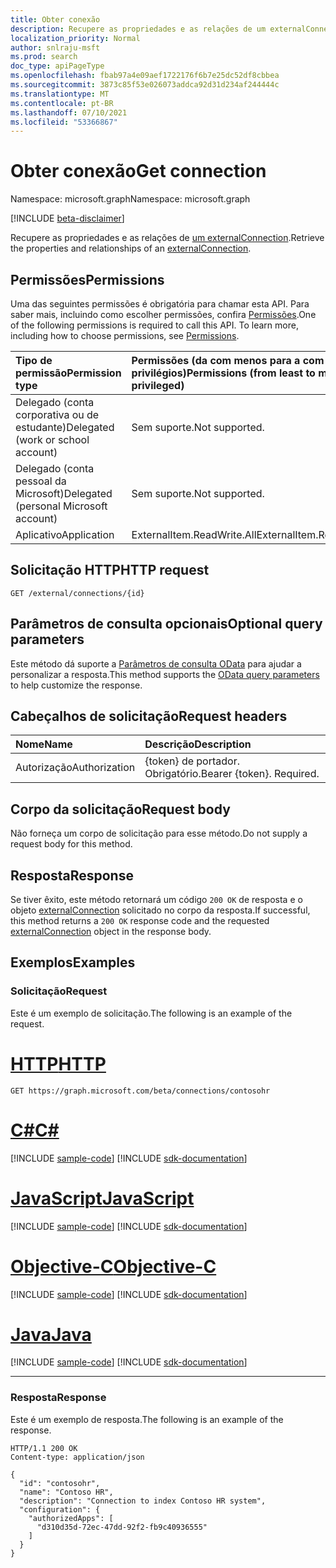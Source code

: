 ```yaml
---
title: Obter conexão
description: Recupere as propriedades e as relações de um externalConnection.
localization_priority: Normal
author: snlraju-msft
ms.prod: search
doc_type: apiPageType
ms.openlocfilehash: fbab97a4e09aef1722176f6b7e25dc52df8cbbea
ms.sourcegitcommit: 3873c85f53e026073addca92d31d234af244444c
ms.translationtype: MT
ms.contentlocale: pt-BR
ms.lasthandoff: 07/10/2021
ms.locfileid: "53366867"
---
```

# <a name="get-connection"></a><span data-ttu-id="03e15-103">Obter conexão</span><span class="sxs-lookup"><span data-stu-id="03e15-103">Get connection</span></span>

<span data-ttu-id="03e15-104">Namespace: microsoft.graph</span><span class="sxs-lookup"><span data-stu-id="03e15-104">Namespace: microsoft.graph</span></span>

[!INCLUDE [beta-disclaimer](../../includes/beta-disclaimer.md)]

<span data-ttu-id="03e15-105">Recupere as propriedades e as relações de [um externalConnection](../resources/externalconnection.md).</span><span class="sxs-lookup"><span data-stu-id="03e15-105">Retrieve the properties and relationships of an [externalConnection](../resources/externalconnection.md).</span></span>

## <a name="permissions"></a><span data-ttu-id="03e15-106">Permissões</span><span class="sxs-lookup"><span data-stu-id="03e15-106">Permissions</span></span>

<span data-ttu-id="03e15-p101">Uma das seguintes permissões é obrigatória para chamar esta API. Para saber mais, incluindo como escolher permissões, confira [Permissões](/graph/permissions-reference).</span><span class="sxs-lookup"><span data-stu-id="03e15-p101">One of the following permissions is required to call this API. To learn more, including how to choose permissions, see [Permissions](/graph/permissions-reference).</span></span>

| <span data-ttu-id="03e15-109">Tipo de permissão</span><span class="sxs-lookup"><span data-stu-id="03e15-109">Permission type</span></span>                        | <span data-ttu-id="03e15-110">Permissões (da com menos para a com mais privilégios)</span><span class="sxs-lookup"><span data-stu-id="03e15-110">Permissions (from least to most privileged)</span></span> |
|:---------------------------------------|:--------------------------------------------|
| <span data-ttu-id="03e15-111">Delegado (conta corporativa ou de estudante)</span><span class="sxs-lookup"><span data-stu-id="03e15-111">Delegated (work or school account)</span></span>     | <span data-ttu-id="03e15-112">Sem suporte.</span><span class="sxs-lookup"><span data-stu-id="03e15-112">Not supported.</span></span> |
| <span data-ttu-id="03e15-113">Delegado (conta pessoal da Microsoft)</span><span class="sxs-lookup"><span data-stu-id="03e15-113">Delegated (personal Microsoft account)</span></span> | <span data-ttu-id="03e15-114">Sem suporte.</span><span class="sxs-lookup"><span data-stu-id="03e15-114">Not supported.</span></span> |
| <span data-ttu-id="03e15-115">Aplicativo</span><span class="sxs-lookup"><span data-stu-id="03e15-115">Application</span></span>                            | <span data-ttu-id="03e15-116">ExternalItem.ReadWrite.All</span><span class="sxs-lookup"><span data-stu-id="03e15-116">ExternalItem.ReadWrite.All</span></span> |

## <a name="http-request"></a><span data-ttu-id="03e15-117">Solicitação HTTP</span><span class="sxs-lookup"><span data-stu-id="03e15-117">HTTP request</span></span>

<!-- { "blockType": "ignored" } -->

```http
GET /external/connections/{id}
```

## <a name="optional-query-parameters"></a><span data-ttu-id="03e15-118">Parâmetros de consulta opcionais</span><span class="sxs-lookup"><span data-stu-id="03e15-118">Optional query parameters</span></span>

<span data-ttu-id="03e15-119">Este método dá suporte a [Parâmetros de consulta OData](/graph/query-parameters) para ajudar a personalizar a resposta.</span><span class="sxs-lookup"><span data-stu-id="03e15-119">This method supports the [OData query parameters](/graph/query-parameters) to help customize the response.</span></span>

## <a name="request-headers"></a><span data-ttu-id="03e15-120">Cabeçalhos de solicitação</span><span class="sxs-lookup"><span data-stu-id="03e15-120">Request headers</span></span>

| <span data-ttu-id="03e15-121">Nome</span><span class="sxs-lookup"><span data-stu-id="03e15-121">Name</span></span>          | <span data-ttu-id="03e15-122">Descrição</span><span class="sxs-lookup"><span data-stu-id="03e15-122">Description</span></span>               |
|:--------------|:--------------------------|
| <span data-ttu-id="03e15-123">Autorização</span><span class="sxs-lookup"><span data-stu-id="03e15-123">Authorization</span></span> | <span data-ttu-id="03e15-p102">{token} de portador. Obrigatório.</span><span class="sxs-lookup"><span data-stu-id="03e15-p102">Bearer {token}. Required.</span></span> |

## <a name="request-body"></a><span data-ttu-id="03e15-126">Corpo da solicitação</span><span class="sxs-lookup"><span data-stu-id="03e15-126">Request body</span></span>

<span data-ttu-id="03e15-127">Não forneça um corpo de solicitação para esse método.</span><span class="sxs-lookup"><span data-stu-id="03e15-127">Do not supply a request body for this method.</span></span>

## <a name="response"></a><span data-ttu-id="03e15-128">Resposta</span><span class="sxs-lookup"><span data-stu-id="03e15-128">Response</span></span>

<span data-ttu-id="03e15-129">Se tiver êxito, este método retornará um código `200 OK` de resposta e o objeto [externalConnection](../resources/externalconnection.md) solicitado no corpo da resposta.</span><span class="sxs-lookup"><span data-stu-id="03e15-129">If successful, this method returns a `200 OK` response code and the requested [externalConnection](../resources/externalconnection.md) object in the response body.</span></span>

## <a name="examples"></a><span data-ttu-id="03e15-130">Exemplos</span><span class="sxs-lookup"><span data-stu-id="03e15-130">Examples</span></span>

### <a name="request"></a><span data-ttu-id="03e15-131">Solicitação</span><span class="sxs-lookup"><span data-stu-id="03e15-131">Request</span></span>

<span data-ttu-id="03e15-132">Este é um exemplo de solicitação.</span><span class="sxs-lookup"><span data-stu-id="03e15-132">The following is an example of the request.</span></span>

# <a name="http"></a>[<span data-ttu-id="03e15-133">HTTP</span><span class="sxs-lookup"><span data-stu-id="03e15-133">HTTP</span></span>](#tab/http)
<!-- {
  "blockType": "request",
  "name": "get_connection"
}-->

```msgraph-interactive
GET https://graph.microsoft.com/beta/connections/contosohr
```
# <a name="c"></a>[<span data-ttu-id="03e15-134">C#</span><span class="sxs-lookup"><span data-stu-id="03e15-134">C#</span></span>](#tab/csharp)
[!INCLUDE [sample-code](../includes/snippets/csharp/get-connection-csharp-snippets.md)]
[!INCLUDE [sdk-documentation](../includes/snippets/snippets-sdk-documentation-link.md)]

# <a name="javascript"></a>[<span data-ttu-id="03e15-135">JavaScript</span><span class="sxs-lookup"><span data-stu-id="03e15-135">JavaScript</span></span>](#tab/javascript)
[!INCLUDE [sample-code](../includes/snippets/javascript/get-connection-javascript-snippets.md)]
[!INCLUDE [sdk-documentation](../includes/snippets/snippets-sdk-documentation-link.md)]

# <a name="objective-c"></a>[<span data-ttu-id="03e15-136">Objective-C</span><span class="sxs-lookup"><span data-stu-id="03e15-136">Objective-C</span></span>](#tab/objc)
[!INCLUDE [sample-code](../includes/snippets/objc/get-connection-objc-snippets.md)]
[!INCLUDE [sdk-documentation](../includes/snippets/snippets-sdk-documentation-link.md)]

# <a name="java"></a>[<span data-ttu-id="03e15-137">Java</span><span class="sxs-lookup"><span data-stu-id="03e15-137">Java</span></span>](#tab/java)
[!INCLUDE [sample-code](../includes/snippets/java/get-connection-java-snippets.md)]
[!INCLUDE [sdk-documentation](../includes/snippets/snippets-sdk-documentation-link.md)]

---


<!-- markdownlint-disable MD024 -->
### <a name="response"></a><span data-ttu-id="03e15-138">Resposta</span><span class="sxs-lookup"><span data-stu-id="03e15-138">Response</span></span>
<!-- markdownlint-enable MD024 -->

<span data-ttu-id="03e15-139">Este é um exemplo de resposta.</span><span class="sxs-lookup"><span data-stu-id="03e15-139">The following is an example of the response.</span></span>

<!-- {
  "blockType": "response",
  "truncated": true,
  "@odata.type": "microsoft.graph.externalConnection"
} -->

```http
HTTP/1.1 200 OK
Content-type: application/json

{
  "id": "contosohr",
  "name": "Contoso HR",
  "description": "Connection to index Contoso HR system",
  "configuration": {
    "authorizedApps": [
      "d310d35d-72ec-47dd-92f2-fb9c40936555"
    ]
  }
}
```

<!-- uuid: 16cd6b66-4b1a-43a1-adaf-3a886856ed98
2019-02-04 14:57:30 UTC -->
<!-- {
  "type": "#page.annotation",
  "description": "Get connection",
  "keywords": "",
  "section": "documentation",
  "tocPath": ""
}-->



